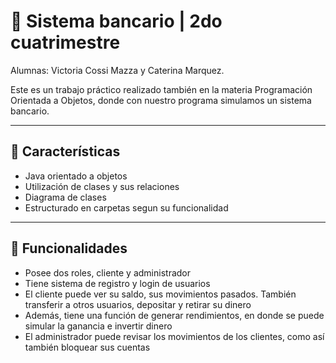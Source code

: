 # 📝 Sistema bancario | 2do cuatrimestre

Alumnas: Victoria Cossi Mazza y Caterina Marquez.

Este es un trabajo práctico realizado también en la materia Programación Orientada a Objetos, donde con nuestro programa simulamos un sistema bancario. 

---

## 🫧 Características
- Java orientado a objetos
- Utilización de clases y sus relaciones
- Diagrama de clases
- Estructurado en carpetas segun su funcionalidad

---

## 🎀 Funcionalidades
- Posee dos roles, cliente y administrador
- Tiene sistema de registro y login de usuarios
- El cliente puede ver su saldo, sus movimientos pasados. También transferir a otros usuarios, depositar y retirar su dinero
- Además, tiene una función de generar rendimientos, en donde se puede simular la ganancia e invertir dinero
- El administrador puede revisar los movimientos de los clientes, como así también bloquear sus cuentas



